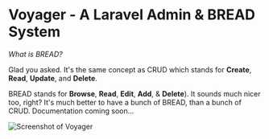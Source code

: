 # **V**oyager - A Laravel Admin & BREAD System

*What is BREAD?* 

Glad you asked. It's the same concept as CRUD which stands for **Create**, **Read**, **Update**, and **Delete**. 

BREAD stands for **Browse**, **Read**, **Edit**, **Add**, & **Delete**). It sounds much nicer too, right? It's much better to have a bunch of BREAD, than a bunch of CRUD. Documentation coming soon...

![Screenshot of Voyager](https://raw.githubusercontent.com/the-control-group/voyager/master/src/assets/images/screenshot.png)
